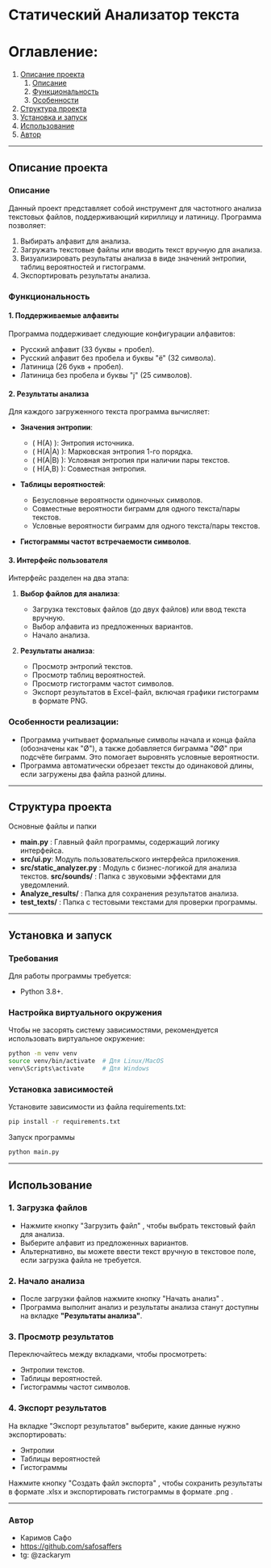 # Статический Анализатор текста
# Оглавление:
1. [Описание проекта](#project_description)
    1. [Описание](#description)
    2. [Функциональность](#functionality)
    3. [Особенности](#peculiarity)
2. [Структура проекта](#structure)
3. [Установка и запуск](#installation)
4. [Использование](#execution)
5. [Автор](#author)
---
## Описание проекта <a name="project_description"></a>
### Описание <a name="description"></a>
Данный проект представляет собой инструмент для частотного анализа текстовых файлов, поддерживающий кириллицу и латиницу. Программа позволяет:
1. Выбирать алфавит для анализа.
2. Загружать текстовые файлы или вводить текст вручную для анализа.
3. Визуализировать результаты анализа в виде значений энтропии, таблиц вероятностей и гистограмм.
777. Экспортировать результаты анализа.

### Функциональность <a name="functionality"></a>

#### 1. Поддерживаемые алфавиты
Программа поддерживает следующие конфигурации алфавитов:
- Русский алфавит (33 буквы + пробел).
- Русский алфавит без пробела и буквы "ё" (32 символа).
- Латиница (26 букв + пробел).
- Латиница без пробела и буквы "j" (25 символов).

#### 2. Результаты анализа
Для каждого загруженного текста программа вычисляет:
- **Значения энтропии**:
  - \( H(A) \): Энтропия источника.
  - \( H(A|A) \): Марковская энтропия 1-го порядка.
  - \( H(A|B) \): Условная энтропия при наличии пары текстов.
  - \( H(A,B) \): Совместная энтропия.
- **Таблицы вероятностей**:
  - Безусловные вероятности одиночных символов.
  - Совместные вероятности биграмм для одного текста/пары текстов.
  - Условные вероятности биграмм для одного текста/пары текстов.

- **Гистограммы частот встречаемости символов**.

#### 3. Интерфейс пользователя
Интерфейс разделен на два этапа:
1. **Выбор файлов для анализа**:
   - Загрузка текстовых файлов (до двух файлов) или ввод текста вручную.
   - Выбор алфавита из предложенных вариантов.
   - Начало анализа.

2. **Результаты анализа**:
   - Просмотр энтропий текстов.
   - Просмотр таблиц вероятностей.
   - Просмотр гистограмм частот символов.
   - Экспорт результатов в Excel-файл, включая графики гистограмм в формате PNG.

### Особенности реализации:  <a name="peculiarity"></a>
 - Программа учитывает формальные символы начала и конца файла (обозначены как "Ø"), а также добавляется биграмма "ØØ" при подсчёте биграмм. Это помогает выровнять условные вероятности.
 - Программа автоматически обрезает тексты до одинаковой длины, если загружены два файла разной длины.
---
## Структура проекта <a name="structure"></a>
Основные файлы и папки
- **main.py** : Главный файл программы, содержащий логику интерфейса.
- **src/ui.py**: Модуль пользовательского интерфейса приложения.
- **src/static_analyzer.py** : Модуль с бизнес-логикой для анализа текстов.
**src/sounds/** : Папка с звуковыми эффектами для уведомлений.
- **Analyze_results/** : Папка для сохранения результатов анализа.
- **test_texts/** : Папка с тестовыми текстами для проверки программы.
---

## Установка и запуск <a name="installation"></a>

### Требования
Для работы программы требуется:
- Python 3.8+.

### Настройка виртуального окружения
Чтобы не засорять систему зависимостями, рекомендуется использовать виртуальное окружение:

```bash
python -m venv venv
source venv/bin/activate  # Для Linux/MacOS
venv\Scripts\activate     # Для Windows
```

### Установка зависимостей
Установите зависимости из файла requirements.txt:

```bash
pip install -r requirements.txt
```
Запуск программы
```bash
python main.py
```
---
## Использование <a name="execution"></a>
### 1. Загрузка файлов
- Нажмите кнопку "Загрузить файл" , чтобы выбрать текстовый файл для анализа.
- Выберите алфавит из предложенных вариантов.
- Альтернативно, вы можете ввести текст вручную в текстовое поле, если загрузка файла не требуется.
### 2. Начало анализа
- После загрузки файлов нажмите кнопку "Начать анализ" .
- Программа выполнит анализ и результаты анализа станут доступны на вкладке **"Результаты анализа"**.
### 3. Просмотр результатов
Переключайтесь между вкладками, чтобы просмотреть:
- Энтропии текстов.
- Таблицы вероятностей.
- Гистограммы частот символов.
### 4. Экспорт результатов
На вкладке "Экспорт результатов" выберите, какие данные нужно экспортировать:
 - Энтропии
 - Таблицы вероятностей
 - Гистограммы

Нажмите кнопку "Создать файл экспорта" , чтобы сохранить результаты в формате .xlsx и экспортировать гистограммы в формате .png .

---

### Автор <a name="author"></a>
- Каримов Сафо
- https://github.com/safosaffers
- tg: @zackarym